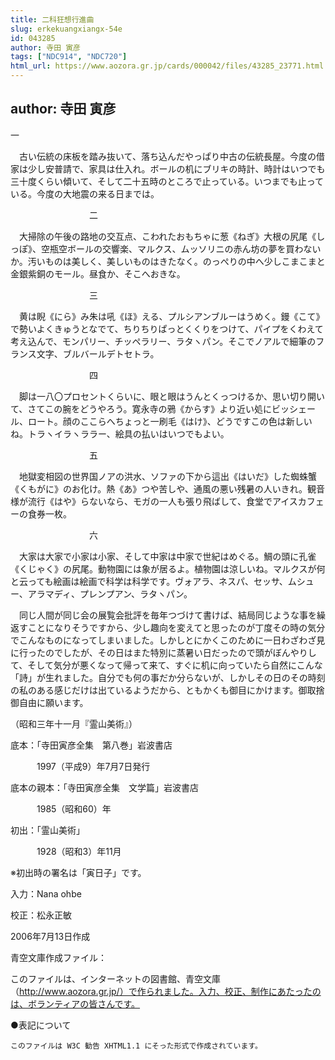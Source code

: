 ```yaml
---
title: 二科狂想行進曲
slug: erkekuangxiangx-54e
id: 043285
author: 寺田 寅彦
tags: ["NDC914", "NDC720"]
html_url: https://www.aozora.gr.jp/cards/000042/files/43285_23771.html
---
```


## author: 寺田 寅彦

一



　古い伝統の床板を踏み抜いて、落ち込んだやっぱり中古の伝統長屋。今度の借家は少し安普請で、家具は仕入れ。ボールの机にブリキの時計、時計はいつでも三十度くらい傾いて、そして二十五時のところで止っている。いつまでも止っている。今度の大地震の来る日までは。



　　　　　　　　　二



　大掃除の午後の路地の交互点、こわれたおもちゃに葱《ねぎ》大根の尻尾《しっぽ》、空瓶空ボールの交響楽、マルクス、ムッソリニの赤ん坊の夢を買わないか。汚いものは美しく、美しいものはきたなく。のっぺりの中へ少しこまこまと金銀紫銅のモール。昼食か、そこへおきな。



　　　　　　　　　三



　黄は睨《にら》み朱は吼《ほ》える、プルシアンブルーはうめく。鏝《こて》で勢いよくきゅうとなでて、ちりちりぱっとくくりをつけて、パイプをくわえて考え込んで、モンパリー、チッペラリー、ラタヽパン。そこでノアルで細筆のフランス文字、ブルバールデトセトラ。



　　　　　　　　　四



　脚は一八〇プロセントくらいに、眼と眼はうんとくっつけるか、思い切り開いて、さてこの腕をどうやろう。寛永寺の鴉《からす》より近い処にビッシェール、ロート。顔のここらへちょっと一刷毛《はけ》、どうですこの色は新しいね。トラヽイラヽララー、絵具の払いはいつでもよい。



　　　　　　　　　五



　地獄変相図の世界国ノアの洪水、ソファの下から這出《はいだ》した蜘蛛蟹《くもがに》のお化け。熱《あ》つや苦しや、通風の悪い残暑の人いきれ。観音様が流行《はや》らないなら、モガの一人も張り飛ばして、食堂でアイスカフェーの食券一枚。



　　　　　　　　　六



　大家は大家で小家は小家、そして中家は中家で世紀はめぐる。鯛の頭に孔雀《くじゃく》の尻尾。動物園には象が居るよ。植物園は涼しいね。マルクスが何と云っても絵画は絵画で科学は科学です。ヴォアラ、ネスパ、セッサ、ムシュー、アラマディ、プレンプアン、ラタヽパン。




　同じ人間が同じ会の展覧会批評を毎年つづけて書けば、結局同じような事を繰返すことになりそうですから、少し趣向を変えてと思ったのが丁度その時の気分でこんなものになってしまいました。しかしとにかくこのために一日わざわざ見に行ったのでしたが、その日はまた特別に蒸暑い日だったので頭がぼんやりして、そして気分が悪くなって帰って来て、すぐに机に向っていたら自然にこんな「詩」が生れました。自分でも何の事だか分らないが、しかしその日のその時刻の私のある感じだけは出ているようだから、ともかくも御目にかけます。御取捨御自由に願います。



（昭和三年十一月『霊山美術』）













底本：「寺田寅彦全集　第八巻」岩波書店


　　　1997（平成9）年7月7日発行

底本の親本：「寺田寅彦全集　文学篇」岩波書店

　　　1985（昭和60）年

初出：「霊山美術」

　　　1928（昭和3）年11月

※初出時の署名は「寅日子」です。

入力：Nana ohbe

校正：松永正敏

2006年7月13日作成

青空文庫作成ファイル：

このファイルは、インターネットの図書館、青空文庫（http://www.aozora.gr.jp/）で作られました。入力、校正、制作にあたったのは、ボランティアの皆さんです。











●表記について


	このファイルは W3C 勧告 XHTML1.1 にそった形式で作成されています。